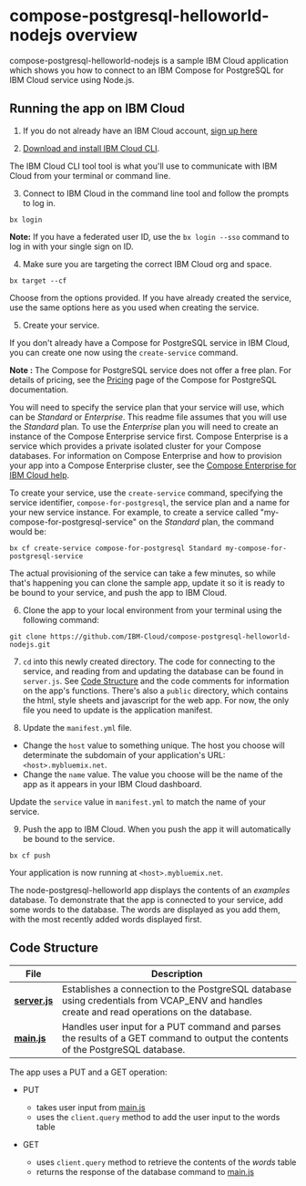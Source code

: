 # compose-postgresql-helloworld-nodejs overview

compose-postgresql-helloworld-nodejs is a sample IBM Cloud application which shows you how to connect to an IBM Compose for PostgreSQL for IBM Cloud service using Node.js.

## Running the app on IBM Cloud

1. If you do not already have an IBM Cloud account, [sign up here][IBMCloud_signup_url]

2. [Download and install IBM Cloud CLI](https://console.bluemix.net/docs/cli/reference/bluemix_cli/download_cli.html).

  The IBM Cloud CLI tool tool is what you'll use to communicate with IBM Cloud from your terminal or command line.

3. Connect to IBM Cloud in the command line tool and follow the prompts to log in.

  ```
  bx login
  ```

  **Note:** If you have a federated user ID, use the `bx login --sso` command to log in with your single sign on ID.

4. Make sure you are targeting the correct IBM Cloud org and space.

  ```
  bx target --cf
  ```

  Choose from the options provided. If you have already created the service, use the same options here as you used when creating the service.

5. Create your service.

  If you don't already have a Compose for PostgreSQL service in IBM Cloud, you can create one now using the `create-service` command.

  **Note :** The Compose for PostgreSQL service does not offer a free plan. For details of pricing, see the [Pricing](https://console.bluemix.net/docs/services/ComposeForPostgreSQL/pricing.html) page of the Compose for PostgreSQL documentation.

  You will need to specify the service plan that your service will use, which can be _Standard_ or _Enterprise_. This readme file assumes that you will use the _Standard_ plan. To use the _Enterprise_ plan you will need to create an instance of the Compose Enterprise service first. Compose Enterprise is a service which provides a private isolated cluster for your Compose databases. For information on Compose Enterprise and how to provision your app into a Compose Enterprise cluster, see the [Compose Enterprise for IBM Cloud help](https://console.bluemix.net/docs/services/ComposeEnterprise/index.html).

  To create your service, use the `create-service` command, specifying the service identifier, `compose-for-postgresql`, the service plan and a name for your new service instance. For example, to create a service called "my-compose-for-postgresql-service" on the _Standard_ plan, the command would be:

  ```
  bx cf create-service compose-for-postgresql Standard my-compose-for-postgresql-service
  ```

  The actual provisioning of the service can take a few minutes, so while that's happening you can clone the sample app, update it so it is ready to be bound to your service, and push the app to IBM Cloud.

6. Clone the app to your local environment from your terminal using the following command:

  ```
  git clone https://github.com/IBM-Cloud/compose-postgresql-helloworld-nodejs.git
  ```

7. `cd` into this newly created directory. The code for connecting to the service, and reading from and updating the database can be found in `server.js`. See [Code Structure](#code-structure) and the code comments for information on the app's functions. There's also a `public` directory, which contains the html, style sheets and javascript for the web app. For now, the only file you need to update is the application manifest.

8. Update the `manifest.yml` file.

  - Change the `host` value to something unique. The host you choose will determinate the subdomain of your application's URL:  `<host>.mybluemix.net`.
  - Change the `name` value. The value you choose will be the name of the app as it appears in your IBM Cloud dashboard.

  Update the `service` value in `manifest.yml` to match the name of your service.

9. Push the app to IBM Cloud. When you push the app it will automatically be bound to the service.

  ```
  bx cf push
  ```

Your application is now running at `<host>.mybluemix.net`.

The node-postgresql-helloworld app displays the contents of an _examples_ database. To demonstrate that the app is connected to your service, add some words to the database. The words are displayed as you add them, with the most recently added words displayed first.

## Code Structure

| File | Description |
| ---- | ----------- |
|[**server.js**](server.js)|Establishes a connection to the PostgreSQL database using credentials from VCAP_ENV and handles create and read operations on the database. |
|[**main.js**](public/javascripts/main.js)|Handles user input for a PUT command and parses the results of a GET command to output the contents of the PostgreSQL database.|

The app uses a PUT and a GET operation:

- PUT
  - takes user input from [main.js](public/javascript/main.js)
  - uses the `client.query` method to add the user input to the words table

- GET
  - uses `client.query` method to retrieve the contents of the _words_ table
  - returns the response of the database command to [main.js](public/javascript/main.js)



[compose_for_postgreSQL_url]: https://console.bluemix.net/catalog/services/compose-for-postgreSQL/
[IBMCloud_signup_url]: https://console.bluemix.net/registration/?cm_mmc=Display-SampleApp-_-BluemixSampleApp-ComposePostgreSQL

